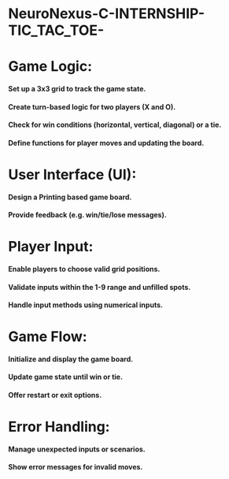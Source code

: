 # NeuroNexus-C-INTERNSHIP-TIC_TAC_TOE-


# Game Logic:

#### Set up a 3x3 grid to track the game state.
#### Create turn-based logic for two players (X and O).
#### Check for win conditions (horizontal, vertical, diagonal) or a tie.
#### Define functions for player moves and updating the board.

# User Interface (UI):

#### Design a Printing based game board.
#### Provide feedback (e.g. win/tie/lose messages).

# Player Input:

#### Enable players to choose valid grid positions.
#### Validate inputs within the 1-9 range and unfilled spots.
#### Handle input methods using numerical inputs.

# Game Flow:

#### Initialize and display the game board.
#### Update game state until win or tie.
#### Offer restart or exit options.

# Error Handling:

#### Manage unexpected inputs or scenarios.
#### Show error messages for invalid moves.




